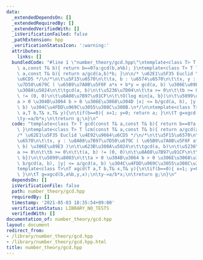 ```yaml
---
data:
  _extendedDependsOn: []
  _extendedRequiredBy: []
  _extendedVerifiedWith: []
  _isVerificationFailed: false
  _pathExtension: hpp
  _verificationStatusIcon: ':warning:'
  attributes:
    links: []
  bundledCode: "#line 1 \"number_theory/gcd.hpp\"\ntemplate<class T> T gcd(const T&\
    \ a,const T& b){ return b==0?a:gcd(b,a%b); }\ntemplate<class T> T lcm(const T&\
    \ a,const T& b){ return a/gcd(a,b)*b; }\n\n/* \u62E1\u5F35 Euclid \u4E92\u9664\
    \u6CD5 */\n/*\n\t\u5F15\u6570\n\t\ta, b : \u6574\u6570\n\t\tx, y : \u8A08\u7B97\
    \u7D50\u679C ( \u65B9\u7A0B\u5F0F a*x + b*y = gcd(a, b) \u306E\u89E3 )\n\t\u623B\
    \u308A\u5024\n\t\tgcd(a, b)\n\t\u5236\u7D04\n\t\ta >= 0\n\t\tb >= 0\n\t\t(a, b)\
    \ != (0, 0)\n\t\u8A08\u7B97\u91CF\n\t\tO(log min{a, b})\n\t\u5099\u8003\n\t\t\
    a > 0 \u304B\u3064 b > 0 \u306E\u3068\u304D |x| <= b/gcd(a, b), |y| <= a/gcd(a,\
    \ b) \u304C\u4FDD\u969C\u3055\u308C\u308B.\n*/\n\ntemplate<class T>\nT xgcd(T\
    \ a,T b,T& x,T& y){\n\tif(b==0){ x=1; y=0; return a; }\n\tT g=xgcd(b,a%b,y,x);\n\
    \ty-=a/b*x;\n\treturn g;\n}\n"
  code: "template<class T> T gcd(const T& a,const T& b){ return b==0?a:gcd(b,a%b);\
    \ }\ntemplate<class T> T lcm(const T& a,const T& b){ return a/gcd(a,b)*b; }\n\n\
    /* \u62E1\u5F35 Euclid \u4E92\u9664\u6CD5 */\n/*\n\t\u5F15\u6570\n\t\ta, b : \u6574\
    \u6570\n\t\tx, y : \u8A08\u7B97\u7D50\u679C ( \u65B9\u7A0B\u5F0F a*x + b*y = gcd(a,\
    \ b) \u306E\u89E3 )\n\t\u623B\u308A\u5024\n\t\tgcd(a, b)\n\t\u5236\u7D04\n\t\t\
    a >= 0\n\t\tb >= 0\n\t\t(a, b) != (0, 0)\n\t\u8A08\u7B97\u91CF\n\t\tO(log min{a,\
    \ b})\n\t\u5099\u8003\n\t\ta > 0 \u304B\u3064 b > 0 \u306E\u3068\u304D |x| <=\
    \ b/gcd(a, b), |y| <= a/gcd(a, b) \u304C\u4FDD\u969C\u3055\u308C\u308B.\n*/\n\n\
    template<class T>\nT xgcd(T a,T b,T& x,T& y){\n\tif(b==0){ x=1; y=0; return a;\
    \ }\n\tT g=xgcd(b,a%b,y,x);\n\ty-=a/b*x;\n\treturn g;\n}\n"
  dependsOn: []
  isVerificationFile: false
  path: number_theory/gcd.hpp
  requiredBy: []
  timestamp: '2021-05-03 18:35:54+09:00'
  verificationStatus: LIBRARY_NO_TESTS
  verifiedWith: []
documentation_of: number_theory/gcd.hpp
layout: document
redirect_from:
- /library/number_theory/gcd.hpp
- /library/number_theory/gcd.hpp.html
title: number_theory/gcd.hpp
---
```

